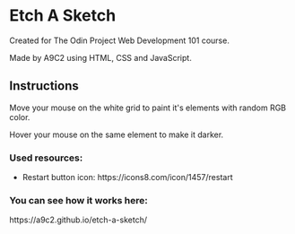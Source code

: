 <h1>Etch A Sketch</h1>
<p>Created for The Odin Project Web Development 101 course.<p>
<p>Made by A9C2 using HTML, CSS and JavaScript.</p>

<h2>Instructions</h2>
<p>Move your mouse on the white grid to paint it's elements with random RGB color.</p>
<p>Hover your mouse on the same element to make it darker.</p>

<h3>Used resources:</h3>
<ul>
    <li>Restart button icon: https://icons8.com/icon/1457/restart</li>
</ul>

<h3>You can see how it works here:</h3>
<p>https://a9c2.github.io/etch-a-sketch/</p>